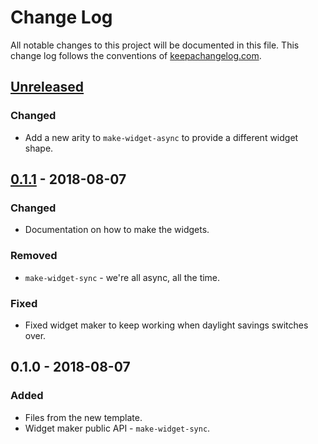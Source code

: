 # Change Log
All notable changes to this project will be documented in this file. This change log follows the conventions of [keepachangelog.com](http://keepachangelog.com/).

## [Unreleased]
### Changed
- Add a new arity to `make-widget-async` to provide a different widget shape.

## [0.1.1] - 2018-08-07
### Changed
- Documentation on how to make the widgets.

### Removed
- `make-widget-sync` - we're all async, all the time.

### Fixed
- Fixed widget maker to keep working when daylight savings switches over.

## 0.1.0 - 2018-08-07
### Added
- Files from the new template.
- Widget maker public API - `make-widget-sync`.

[Unreleased]: https://github.com/your-name/core-functions/compare/0.1.1...HEAD
[0.1.1]: https://github.com/your-name/core-functions/compare/0.1.0...0.1.1
